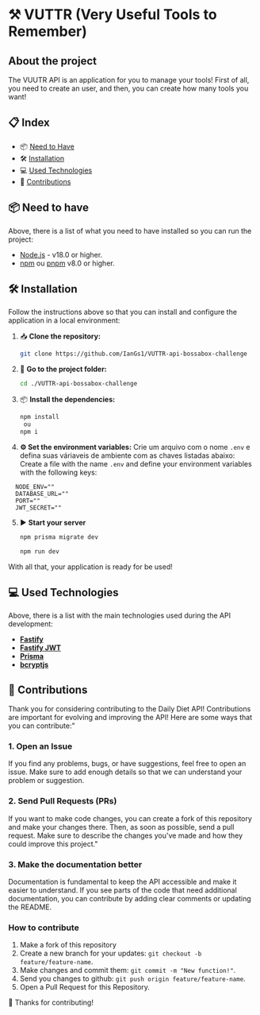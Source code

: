 # ⚒️ VUTTR (Very Useful Tools to Remember)

## About the project
The VUUTR API is an application for you to manage your tools! First of all, you need to create an user, and then, you can create how many tools you want!

## 📋 Index

- 📦 [Need to Have](##-need-to-have)
- 🛠️ [Installation](##-installation)
- 💻 [Used Technologies](#-used-technologies)
- 🤝 [Contributions](#-contributions)

## 📦 Need to have

Above, there is a list of what you need to have installed so you can run the project:

- [Node.js](https://nodejs.org/) - v18.0 or higher.
- [npm](https://www.npmjs.com/) ou [pnpm](https://pnpm.io/pt/) v8.0 or higher.

## 🛠️ Installation

Follow the instructions above so that you can install and configure the application in a local environment:

1. 📥 **Clone the repository:**

    ```bash
    git clone https://github.com/IanGs1/VUTTR-api-bossabox-challenge
    ```

2. 📂 **Go to the project folder:**

    ```bash
    cd ./VUTTR-api-bossabox-challenge
    ```

3. 📦 **Install the dependencies:**

    ```bash
    npm install
     ou
    npm i
    ```

4.  **⚙️ Set the environment variables:**
Crie um arquivo com o nome `.env` e defina suas váriaveis de ambiente com as chaves listadas abaixo:
Create a file with the name `.env` and define your environment variables with the following keys:

```dotenv 
  NODE_ENV=""
  DATABASE_URL=""
  PORT=""
  JWT_SECRET=""
```

5. ▶️ **Start your server**
    ```bash
    npm prisma migrate dev

    npm run dev
    ```

With all that, your application is ready for be used!

## 💻 Used Technologies
Above, there is a list with the main technologies used during the API development:
- [**Fastify**](https://fastify.io)
- [**Fastify JWT**](https://github.com/fastify/fastify-jwt)
- [**Prisma**](https://www.prisma.io/docs)
- [**bcryptjs**](https://www.npmjs.com/package/bcrypt/)

## 🤝 Contributions

Thank you for considering contributing to the Daily Diet API! Contributions are important for evolving and improving the API! Here are some ways that you can contribute:"

### 1. Open an Issue

If you find any problems, bugs, or have suggestions, feel free to open an issue. Make sure to add enough details so that we can understand your problem or suggestion.

### 2. Send Pull Requests (PRs)

If you want to make code changes, you can create a fork of this repository and make your changes there. Then, as soon as possible, send a pull request. Make sure to describe the changes you've made and how they could improve this project."

### 3. Make the documentation better

Documentation is fundamental to keep the API accessible and make it easier to understand. If you see parts of the code that need additional documentation, you can contribute by adding clear comments or updating the README.

### How to contribute

1. Make a fork of this repository
2. Create a new branch for your updates: `git checkout -b feature/feature-name`.
3. Make changes and commit them: `git commit -m "New function!"`.
4. Send you changes to github: `git push origin feature/feature-name`.
5. Open a Pull Request for this Repository.

🤝 Thanks for contributing!
